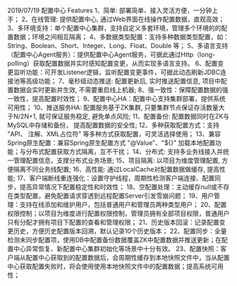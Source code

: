 2019/07/19    配置中心
Features
1、简单: 部署简单、接入灵活方便，一分钟上手；
2、在线管理: 提供配置中心, 通过Web界面在线操作配置数据，直观高效；
3、多环境支持：单个配置中心集群，支持自定义多套环境，管理多个环境的的配置数据；环境之间相互隔离；
4、多数据类型配置：支持多种数据类型配置，如：String、Boolean、Short、Integer、Long、Float、Double 等；
5、多语言支持（配置中心Agent服务）：提供配置中心Agent服务，可据此通过Http（long-polling）获取配置数据并实时感知配置变更，从而实现多语言支持。
6、配置变更监听功能：可开发Listener逻辑，监听配置变更事件，可据此动态刷新JDBC连接池等高级功能；
7、毫秒级动态推送: 配置更新后, 实时推送配置信息, 项目中配置数据会实时更新并生效, 不需要重启线上机器;
8、强一致性：保障配置数据的强一致性，提高配置时效性；
9、配置中心HA：配置中心支持集群部署，提供系统可用性；
10、推送服务HA: 配置服务基于ZK集群, 只要集群节点保证存活数量大于N/2N+1, 就可保证服务稳定, 避免单点风险;
11、配置备份: 配置数据同时在ZK与MySQL中存储和备份， 提高配置数据的安全性;
12、多种获取配置方式：支持 "API、 注解、XML占位符" 等多种方式获取配置，可灵活选择使用；
13、兼容Spring原生配置：兼容Spring原生配置方式 "@Value"、"${}" 加载本地配置功能；与分布式配置获取方式隔离，互不干扰；
14、分布式: 支持多业务线接入并统一管理配置信息，支撑分布式业务场景;
15、项目隔离: 以项目为维度管理配置, 方便隔离不同业务线配置;
16、高性能: 通过LocalCache对配置数据做缓存, 提高性能;
17、客户端断线重连强化：设置守护线程，周期性检测客户端连接、配置同步，提高异常情况下配置稳定性和时效性；
18、空配置处理：主动缓存null或不存在类型配置，避免配置请求穿透到远程配置Server引发雪崩问题；
19、用户管理：支持在线添加和维护用户，包括普通用户和管理员两种类型用户；
20、配置权限控制；以项目为维度进行配置权限控制，管理员拥有全部项目权限，普通用户只有分配才拥有项目下配置的查看和管理权限；
21、历史版本回滚：记录配置变更历史，方便历史配置版本回溯，默认记录10个历史版本；
22、配置同步：全量检测未同步配置项，使用DB中配置备份数据覆盖ZK中配置数据并推送更新；在配置中心异常恢复、新配置中心集群初始化等场景中十分有效。
23、配置快照：客户端从配置中心获取到的配置数据后，会周期性缓存到本地快照文件中，当从配置中心获取配置失败时，将会使用使用本地快照文件中的配置数据；提高系统可用性；